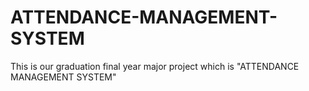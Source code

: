 # ATTENDANCE-MANAGEMENT-SYSTEM
This is our graduation final year major project which is "ATTENDANCE MANAGEMENT SYSTEM"
